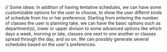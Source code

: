 // Some ideas:
  In addition of having tentative schedules, we can have some customizable options for the user to choose, to show the user
  differnt kinds of schedule from his or her preference. Starting from entering the number of classes the user is planning 
  take, we can have the basic options such as department(s), lower or upper divison to some advanced options like which days
  a week, morning or late, classes one next to one another or classes spread through the day, and so on. We can possibly
  generate several schedules based on the user's preferences.

